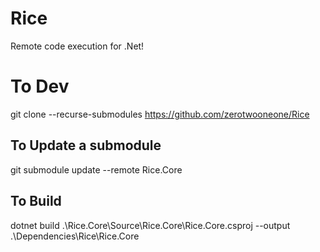 # Rice
Remote code execution for .Net!

# To Dev
git clone --recurse-submodules https://github.com/zerotwooneone/Rice

## To Update a submodule
git submodule update --remote Rice.Core

## To Build
dotnet build .\Rice.Core\Source\Rice.Core\Rice.Core.csproj --output .\Dependencies\Rice\Rice.Core